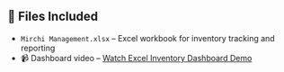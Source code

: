  ## 📂 Files Included

- `Mirchi Management.xlsx` – Excel workbook for inventory tracking and reporting  
- 📹 Dashboard video – [Watch Excel Inventory Dashboard Demo](https://drive.google.com/file/d/1gSntwdxj9ZDfS_b4o6fsoR2Ynx_7l5Bc/view?usp=drive_link)
